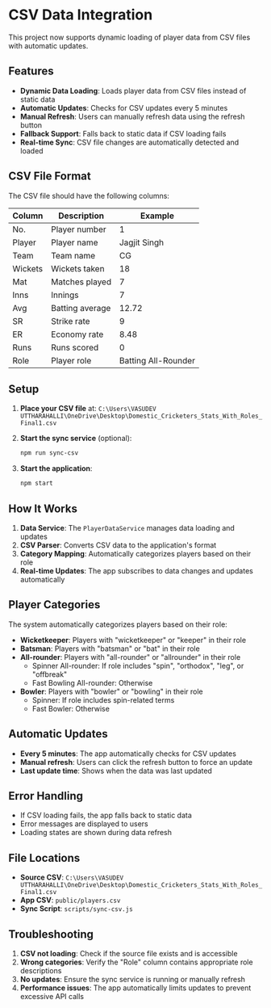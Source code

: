 # CSV Data Integration

This project now supports dynamic loading of player data from CSV files with automatic updates.

## Features

- **Dynamic Data Loading**: Loads player data from CSV files instead of static data
- **Automatic Updates**: Checks for CSV updates every 5 minutes
- **Manual Refresh**: Users can manually refresh data using the refresh button
- **Fallback Support**: Falls back to static data if CSV loading fails
- **Real-time Sync**: CSV file changes are automatically detected and loaded

## CSV File Format

The CSV file should have the following columns:

| Column | Description | Example |
|--------|-------------|---------|
| No. | Player number | 1 |
| Player | Player name | Jagjit Singh |
| Team | Team name | CG |
| Wickets | Wickets taken | 18 |
| Mat | Matches played | 7 |
| Inns | Innings | 7 |
| Avg | Batting average | 12.72 |
| SR | Strike rate | 9 |
| ER | Economy rate | 8.48 |
| Runs | Runs scored | 0 |
| Role | Player role | Batting All-Rounder |

## Setup

1. **Place your CSV file** at: `C:\Users\VASUDEV UTTHARAHALLI\OneDrive\Desktop\Domestic_Cricketers_Stats_With_Roles_Final1.csv`

2. **Start the sync service** (optional):
   ```bash
   npm run sync-csv
   ```

3. **Start the application**:
   ```bash
   npm start
   ```

## How It Works

1. **Data Service**: The `PlayerDataService` manages data loading and updates
2. **CSV Parser**: Converts CSV data to the application's format
3. **Category Mapping**: Automatically categorizes players based on their role
4. **Real-time Updates**: The app subscribes to data changes and updates automatically

## Player Categories

The system automatically categorizes players based on their role:

- **Wicketkeeper**: Players with "wicketkeeper" or "keeper" in their role
- **Batsman**: Players with "batsman" or "bat" in their role
- **All-rounder**: Players with "all-rounder" or "allrounder" in their role
  - Spinner All-rounder: If role includes "spin", "orthodox", "leg", or "offbreak"
  - Fast Bowling All-rounder: Otherwise
- **Bowler**: Players with "bowler" or "bowling" in their role
  - Spinner: If role includes spin-related terms
  - Fast Bowler: Otherwise

## Automatic Updates

- **Every 5 minutes**: The app automatically checks for CSV updates
- **Manual refresh**: Users can click the refresh button to force an update
- **Last update time**: Shows when the data was last updated

## Error Handling

- If CSV loading fails, the app falls back to static data
- Error messages are displayed to users
- Loading states are shown during data refresh

## File Locations

- **Source CSV**: `C:\Users\VASUDEV UTTHARAHALLI\OneDrive\Desktop\Domestic_Cricketers_Stats_With_Roles_Final1.csv`
- **App CSV**: `public/players.csv`
- **Sync Script**: `scripts/sync-csv.js`

## Troubleshooting

1. **CSV not loading**: Check if the source file exists and is accessible
2. **Wrong categories**: Verify the "Role" column contains appropriate role descriptions
3. **No updates**: Ensure the sync service is running or manually refresh
4. **Performance issues**: The app automatically limits updates to prevent excessive API calls 
